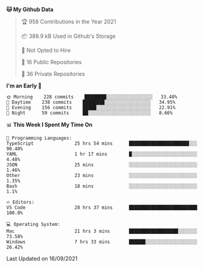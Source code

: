 <!--START_SECTION:waka-->
**🐱 My Github Data** 

> 🏆 958 Contributions in the Year 2021
 > 
> 📦 388.9 kB Used in Github's Storage 
 > 
> 🚫 Not Opted to Hire
 > 
> 📜 16 Public Repositories 
 > 
> 🔑 36 Private Repositories  
 > 
**I'm an Early 🐤** 

```text
🌞 Morning    228 commits    ████████░░░░░░░░░░░░░░░░░   33.48% 
🌆 Daytime    238 commits    ████████░░░░░░░░░░░░░░░░░   34.95% 
🌃 Evening    156 commits    █████░░░░░░░░░░░░░░░░░░░░   22.91% 
🌙 Night      59 commits     ██░░░░░░░░░░░░░░░░░░░░░░░   8.66%

```


📊 **This Week I Spent My Time On** 

```text
💬 Programming Languages: 
TypeScript               25 hrs 54 mins      ██████████████████████░░░   90.48% 
YAML                     1 hr 17 mins        █░░░░░░░░░░░░░░░░░░░░░░░░   4.48% 
JSON                     25 mins             ░░░░░░░░░░░░░░░░░░░░░░░░░   1.46% 
Other                    23 mins             ░░░░░░░░░░░░░░░░░░░░░░░░░   1.35% 
Bash                     18 mins             ░░░░░░░░░░░░░░░░░░░░░░░░░   1.1%

🔥 Editors: 
VS Code                  28 hrs 37 mins      █████████████████████████   100.0%

💻 Operating System: 
Mac                      21 hrs 3 mins       ██████████████████░░░░░░░   73.58% 
Windows                  7 hrs 33 mins       ██████░░░░░░░░░░░░░░░░░░░   26.42%

```


 Last Updated on 16/09/2021
<!--END_SECTION:waka-->

